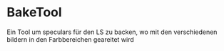 # BakeTool
Ein Tool um speculars für den LS zu backen, wo mit den verschiedenen bildern in den Farbbereichen geareitet wird
